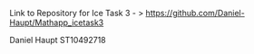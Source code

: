 Link to Repository for Ice Task 3 - > https://github.com/Daniel-Haupt/Mathapp_icetask3

Daniel Haupt
ST10492718
